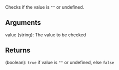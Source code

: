 Checks if the value is `""` or undefined.


## Arguments
value (string): The value to be checked


## Returns
(boolean): 	`true` if value is `""` or undefined, else `false`
